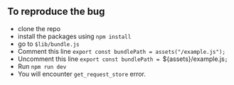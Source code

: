 ## To reproduce the bug
- clone the repo
- install the packages using `npm install`
- go to `$lib/bundle.js`
- Comment this line
  `export const bundlePath = assets("/example.js");`
- Uncomment this line
  `export const bundlePath = `${assets}/example.js`;`
- Run `npm run dev` 
- You will encounter `get_request_store` error.
